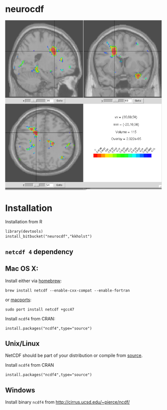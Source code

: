 
# neurocdf

![nil](inst/slices.png)

# Installation

Installation from R

    library(devtools)
    install_bitbucket("neurocdf","kkholst")

## `netcdf 4` dependency

## Mac OS X:

Install either via [homebrew](http://brew.sh):

    brew install netcdf --enable-cxx-compat --enable-fortran

or [macports](http://www.macports.org/%E2%80%8E):

    sudo port install netcdf +gcc47

Install `ncdf4` from CRAN:

    install.packages("ncdf4",type="source")

## Unix/Linux

NetCDF should be part of your distribution or compile from [source](http://www.unidata.ucar.edu/downloads/netcdf/index.jsp).

Install `ncdf4` from CRAN

    install.packages("ncdf4",type="source")

## Windows

Install binary `ncdf4` from <http://cirrus.ucsd.edu/~pierce/ncdf/>

